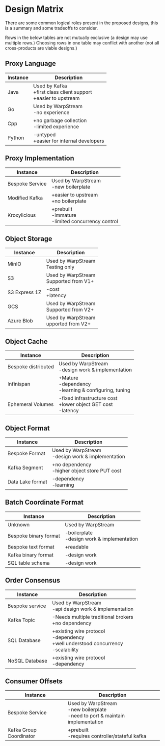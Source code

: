 
# Design Matrix

There are some common logical roles present in the proposed designs, this is a summary and some tradeoffs to consider.

Rows in the below tables are not mutually exclusive (a design may use multiple rows.)
Choosing rows in one table may conflict with another (not all cross-products are viable designs.)

## Proxy Language

| Instance | Description                                                             |
|----------|-------------------------------------------------------------------------|
| Java     | Used by Kafka<br/> +first class client support<br/> +easier to upstream |
| Go       | Used by WarpStream<br/> -no experience                                  |
| Cpp      | +no garbage collection<br/> -limited experience                         |
| Python   | -untyped<br/> +easier for internal developers                           |

## Proxy Implementation

| Instance        | Description                                                |
|-----------------|------------------------------------------------------------|
| Bespoke Service | Used by WarpStream<br/>-new boilerplate                    |
| Modified Kafka  | +easier to upstream<br/> +no boilerplate                   |
| Kroxylicious    | +prebuilt<br/> -immature<br/> -limited concurrency control |

## Object Storage

| Instance      | Description                               |
|---------------|-------------------------------------------|
| MinIO         | Used by WarpStream<br/>Testing only       |
| S3            | Used by WarpStream<br/>Supported from V1+ |
| S3 Express 1Z | -cost<br/>+latency                        |
| GCS           | Used by WarpStream<br/>Supported from V2+ |
| Azure Blob    | Used by WarpStream<br/>upported from V2+  |

## Object Cache

| Instance            | Description                                                          |
|---------------------|----------------------------------------------------------------------|
| Bespoke distributed | Used by WarpStream<br/> -design work & implementation                |
| Infinispan          | +Mature<br/> -dependency<br/>-learning & configuring, tuning         | 
| Ephemeral Volumes   | -fixed infrastructure cost<br/> +lower object GET cost<br/> -latency | 

## Object Format

| Instance         | Description                                           |
|------------------|-------------------------------------------------------|
| Bespoke Format   | Used by WarpStream<br/> -design work & implementation |
| Kafka Segment    | +no dependency<br/> -higher object store PUT cost     | 
| Data Lake format | -dependency<br/>-learning                             | 

## Batch Coordinate Format
| Instance              | Description                                     |
|-----------------------|-------------------------------------------------|
| Unknown               | Used by WarpStream                              |
| Bespoke binary format | -boilerplate<br/> -design work & implementation |
| Bespoke text format   | +readable                                       |
| Kafka binary format   | -design work                                    |
| SQL table schema      | -design work                                    |

## Order Consensus

| Instance        | Description                                                                                  |
|-----------------|----------------------------------------------------------------------------------------------|
| Bespoke service | Used by WarpStream<br/> -api design work & implementation<br/>                               |
| Kafka Topic     | -Needs multiple traditional brokers<br/> +no dependency                                      |
| SQL Database    | +existing wire protocol<br/> -dependency<br/> +well understood concurrency<br/> -scalability |
| NoSQL Database  | +existing wire protocol<br/> -dependency                                                     |

## Consumer Offsets

| Instance                | Description                                                                          |
|-------------------------|--------------------------------------------------------------------------------------|
| Bespoke Service         | Used by WarpStream<br/>-new boilerplate<br/> -need to port & maintain implementation |
| Kafka Group Coordinator | +prebuilt<br/> -requires controller/stateful kafka                                   |
